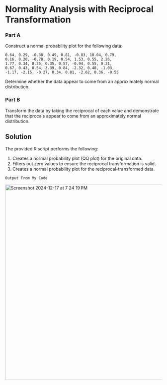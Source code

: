 
# Normality Analysis with Reciprocal Transformation

### Part A
Construct a normal probability plot for the following data:

```
0.64, 0.29, -0.38, 0.49, 0.81, -0.83, 10.04, 0.79,
0.16, 0.20, -0.78, 0.19, 0.54, 1.53, 0.55, 2.26,
1.77, 0.34, 0.35, 0.35, 0.57, -0.94, 0.55, 0.31,
0.67, 0.43, 0.54, 3.39, 0.84, -2.32, 0.48, -1.03,
-1.17, -2.15, -0.27, 0.34, 0.81, -2.62, 0.36, -0.55
```

Determine whether the data appear to come from an approximately normal distribution.

### Part B
Transform the data by taking the reciprocal of each value and demonstrate that the reciprocals appear to come from an approximately normal distribution.

## Solution

The provided R script performs the following:
1. Creates a normal probability plot (QQ plot) for the original data.
2. Filters out zero values to ensure the reciprocal transformation is valid.
3. Creates a normal probability plot for the reciprocal-transformed data.

```
Output From My Code
```

<img width="630" alt="Screenshot 2024-12-17 at 7 24 19 PM" src="https://github.com/user-attachments/assets/04676116-98e6-44eb-a4fe-7ca1531d08de" />

